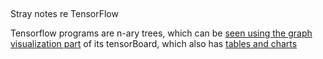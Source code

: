 ##
Stray notes re TensorFlow

Tensorflow programs are n-ary trees, which can be 
[seen using the graph visualization part](https://www.tensorflow.org/get_started/graph_viz)
of its tensorBoard, which also has 
[tables and charts](https://www.tensorflow.org/get_started/summaries_and_tensorboard)
